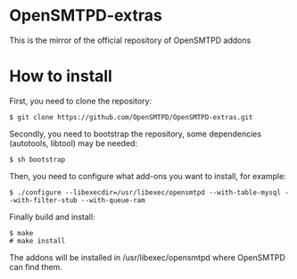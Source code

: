 # OpenSMTPD-extras
This is the mirror of the official repository of OpenSMTPD addons

# How to install
First, you need to clone the repository:

    $ git clone https://github.com/OpenSMTPD/OpenSMTPD-extras.git

Secondly, you need to bootstrap the repository, some dependencies (autotools, libtool) may be needed:

    $ sh bootstrap

Then, you need to configure what add-ons you want to install, for example:

    $ ./configure --libexecdir=/usr/libexec/opensmtpd --with-table-mysql --with-filter-stub --with-queue-ram


Finally build and install:

    $ make
    # make install

The addons will be installed in /usr/libexec/opensmtpd where OpenSMTPD can find them.

